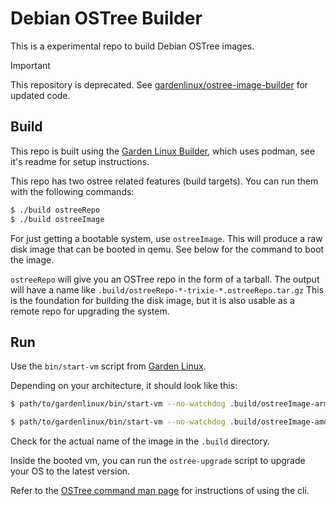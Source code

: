 # Debian OSTree Builder

This is a experimental repo to build Debian OSTree images.

> [!IMPORTANT]
> This repository is deprecated.
See [gardenlinux/ostree-image-builder](https://github.com/gardenlinux/ostree-image-builder) for updated code.

## Build

This repo is built using the [Garden Linux Builder](https://github.com/gardenlinux/builder#builder), which uses podman, see it's readme for setup instructions.

This repo has two ostree related features (build targets).
You can run them with the following commands:

```bash
$ ./build ostreeRepo
$ ./build ostreeImage
```

For just getting a bootable system, use `ostreeImage`.
This will produce a raw disk image that can be booted in qemu.
See below for the command to boot the image.

`ostreeRepo` will give you an OSTree repo in the form of a tarball.
The output will have a name like `.build/ostreeRepo-*-trixie-*.ostreeRepo.tar.gz`
This is the foundation for building the disk image, but it is also usable as a remote repo for upgrading the system.

## Run

Use the `bin/start-vm` script from [Garden Linux](https://github.com/gardenlinux/gardenlinux/blob/main/bin/start-vm).

Depending on your architecture, it should look like this:

```bash
$ path/to/gardenlinux/bin/start-vm --no-watchdog .build/ostreeImage-arm64-trixie*.ostree.raw
```

```bash
$ path/to/gardenlinux/bin/start-vm --no-watchdog .build/ostreeImage-amd64-trixie*.ostree.raw
```

Check for the actual name of the image in the `.build` directory.

Inside the booted vm, you can run the `ostree-upgrade` script to upgrade your OS to the latest version.

Refer to the [OSTree command man page](https://ostreedev.github.io/ostree/man/ostree.html) for instructions of using the cli.
